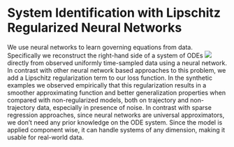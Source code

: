 # System Identification with Lipschitz Regularized Neural Networks
We use neural networks to learn governing equations from data. Specifically
we reconstruct the right-hand side of a system of ODEs <img src="https://render.githubusercontent.com/render/math?math=\dot{x}(t)=f(t, x(t))"> directly
from observed uniformly time-sampled data using a neural network. In contrast with
other neural network based approaches to this problem, we add a Lipschitz regularization
term to our loss function. In the synthetic examples we observed empirically that
this regularization results in a smoother approximating function and better generalization
properties when compared with non-regularized models, both on trajectory and
non-trajectory data, especially in presence of noise. In contrast with sparse regression
approaches, since neural networks are universal approximators, we don’t need any prior
knowledge on the ODE system. Since the model is applied component wise, it can
handle systems of any dimension, making it usable for real-world data.
